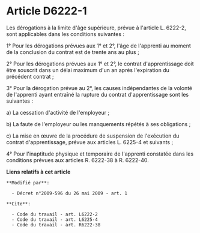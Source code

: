 # Article D6222-1

Les dérogations à la limite d'âge supérieure, prévue à l'article L. 6222-2, sont applicables dans les conditions suivantes : 

1° Pour les dérogations prévues aux    1° et 2°, l'âge de l'apprenti au moment de la conclusion du contrat est de trente ans
au plus ; 

2° Pour les dérogations prévues aux 1° et 2°, le contrat d'apprentissage doit être souscrit dans un délai maximum d'un an
après l'expiration du précédent contrat ; 

3° Pour la dérogation prévue au 2°, les causes indépendantes de la volonté de l'apprenti ayant entraîné la rupture du contrat
d'apprentissage sont les suivantes : 

a) La cessation d'activité de l'employeur ; 

b) La faute de l'employeur ou les manquements répétés à ses obligations ; 

c) La mise en œuvre de la procédure de suspension de l'exécution du contrat d'apprentissage, prévue aux articles L. 6225-4 et
suivants ; 

4° Pour l'inaptitude physique et temporaire de l'apprenti constatée dans les conditions prévues aux articles R. 6222-38 à R.
6222-40.

**Liens relatifs à cet article**

	**Modifié par**:

	  - Décret n°2009-596 du 26 mai 2009 - art. 1

	**Cite**:

	  - Code du travail - art. L6222-2
	  - Code du travail - art. L6225-4
	  - Code du travail - art. R6222-38
